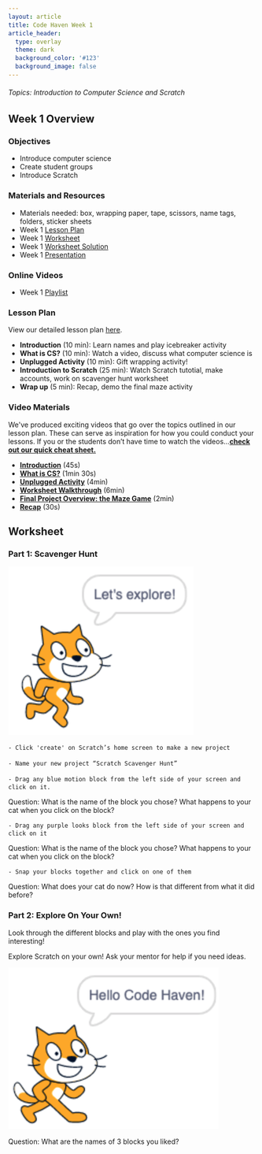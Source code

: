 ```yaml
---
layout: article
title: Code Haven Week 1
article_header:
  type: overlay
  theme: dark
  background_color: '#123'
  background_image: false
---
```

###### Topics: Introduction to Computer Science and Scratch
<!--more-->

## Week 1 Overview
### Objectives 
- Introduce computer science
- Create student groups
- Introduce Scratch

### Materials and Resources 
- Materials needed: box, wrapping paper, tape, scissors, name tags, folders, sticker sheets
- Week 1 [Lesson Plan](https://drive.google.com/open?id=10dzuF52k5ceHPmHzmMG2YBKTk4wA3RqxGW6Su1AM-q8)
- Week 1 [Worksheet](https://drive.google.com/open?id=1p4BvVFWij5q1kqrJEmtonAcdoEwmUaXabjkaH8RNH-I)
- Week 1 [Worksheet Solution](https://scratch.mit.edu/projects/379918045/)
- Week 1 [Presentation](https://drive.google.com/open?id=14J_n43yNtxCOylPKlyuwmlBjFTYqn646ysUIkxApMyo)

### Online Videos
- Week 1 [Playlist](https://www.youtube.com/watch?v=tqAL5m_kJok&list=PLRC-36VqN6hoP-CtV0CDEEfMiEioNqVBs&index=1)

### Lesson Plan
View our detailed lesson plan [here](https://drive.google.com/open?id=10dzuF52k5ceHPmHzmMG2YBKTk4wA3RqxGW6Su1AM-q8).
- **Introduction** (10 min): Learn names and play icebreaker activity
- **What is CS?** (10 min): Watch a video, discuss what computer science is
- **Unplugged Activity** (10 min): Gift wrapping activity!
- **Introduction to Scratch** (25 min): Watch Scratch tutotial, make accounts, work on scavenger hunt worksheet
- **Wrap up** (5 min): Recap, demo the final maze activity

### Video Materials
We've produced exciting videos that go over the topics outlined in our lesson plan. These can serve as inspiration for how you could conduct your lessons. If you or the students don’t have time to watch the videos...[**check out our quick cheat sheet.**](https://drive.google.com/file/d/1ndrnZxA1OVSXp6b4z0ZJV3ePsPDaQmXC/view?usp=sharing)
- [**Introduction**](https://www.youtube.com/watch?v=ahWEsguPdzM&list=PLRC-36VqN6hoP-CtV0CDEEfMiEioNqVBs) (45s)
- [**What is CS?**](https://www.youtube.com/watch?v=sY0EBmENJew&list=PLRC-36VqN6hoP-CtV0CDEEfMiEioNqVBs&index=2) (1min 30s)
- [**Unplugged Activity**](https://www.youtube.com/watch?v=Y4UaqOFjQF0&list=PLRC-36VqN6hoP-CtV0CDEEfMiEioNqVBs&index=4) (4min)
- [**Worksheet Walkthrough**](https://www.youtube.com/watch?v=BOENw2vnAc0&list=PLRC-36VqN6hoP-CtV0CDEEfMiEioNqVBs&index=5) (6min)
- [**Final Project Overview: the Maze Game**](https://www.youtube.com/watch?v=tqAL5m_kJok&list=PLRC-36VqN6hoP-CtV0CDEEfMiEioNqVBs&index=6) (2min)
- [**Recap**](https://www.youtube.com/watch?v=X6mBIXD2pTc&list=PLRC-36VqN6hoP-CtV0CDEEfMiEioNqVBs&index=7) (30s)

## Worksheet
### Part 1: Scavenger Hunt

![image #1](/assets/images/week1/img1.png)

    - Click 'create' on Scratch’s home screen to make a new project

    - Name your new project “Scratch Scavenger Hunt” 

    - Drag any blue motion block from the left side of your screen and click on it. 

Question: What is the name of the block you chose? What happens to your cat when you click on the  block?

    - Drag any purple looks block from the left side of your screen and click on it 

Question: What is the name of the block you chose? What happens to your cat when you click on the block? 

    - Snap your blocks together and click on one of them

Question: What does your cat do now? How is that different from what it did before? 

### Part 2: Explore On Your Own!

Look through the different blocks and play with the ones you find interesting!

Explore Scratch on your own! Ask your mentor for help if you need ideas.

![image #2](/assets/images/week1/img2.png)

Question: What are the names of 3 blocks you liked? 



